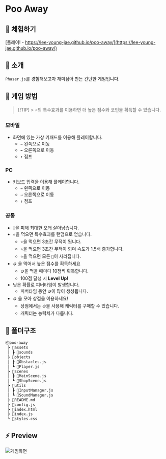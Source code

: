 # Poo Away

## 🚀 체험하기

[플레이! - https://lee-young-jae.github.io/poo-away/](https://lee-young-jae.github.io/poo-away/)

## 🙋 소개

`Phaser.js`를 경험해보고자 재미삼아 만든 간단한 게임입니다.

## 🤖 게임 방법

> [!TIP] > `⭐️`의 특수효과를 이용하면 더 높은 점수와 코인을 획득할 수 있습니다.

### 모바일

- 화면에 있는 가상 키패드를 이용해 플레이합니다.
  - `←` 왼쪽으로 이동
  - `➡️` 오른쪽으로 이동
  - `↑` 점프

### PC

- 키보드 입력을 이용해 플레이합니다.
  - `←` 왼쪽으로 이동
  - `→` 오른쪽으로 이동
  - `↑` 점프

### 공통

- `💩`을 피해 최대한 오래 살아남습니다.
- `⭐️`을 먹으면 특수효과를 랜덤으로 얻습니다.
  - `⭐️`을 먹으면 3초간 무적이 됩니다.
  - `⭐️`을 먹으면 3초간 무적이 되며 속도가 1.5배 증가합니다.
  - `⭐️`을 먹으면 모든 `💩`이 사라집니다.
- `🪙` 을 먹어서 높은 점수를 획득하세요
  - `🪙`을 먹을 때마다 10점씩 획득합니다.
  - 100점 달성 시 **Level Up!**
- 낮은 확률로 피버타임이 발생합니다.
  - 피버타임 동안 `🪙`이 많이 생성됩니다.
- `🪙` 을 모아 상점을 이용하세요!
  - 상점에서는 `🪙`을 사용해 캐릭터를 구매할 수 있습니다.
  - 캐릭터는 능력치가 다릅니다.

## 📁 폴더구조

```bash
📦poo-away
 ┣ 📂assets
 ┃ ┣ 📂sounds
 ┣ 📂objects
 ┃ ┣ 📜Obstacles.js
 ┃ ┗ 📜Player.js
 ┣ 📂scenes
 ┃ ┣ 📜MainScene.js
 ┃ ┗ 📜ShopScene.js
 ┣ 📂utils
 ┃ ┣ 📜InputManager.js
 ┃ ┗ 📜SoundManager.js
 ┣ 📜README.md
 ┣ 📜config.js
 ┣ 📜index.html
 ┣ 📜index.js
 ┗ 📜styles.css
```

## ⚡️ Preview

![게임화면](https://github.com/Lee-Young-Jae/poo-away/assets/78532129/71ff8028-3fa4-422b-b480-e36cbaa5f59b)
